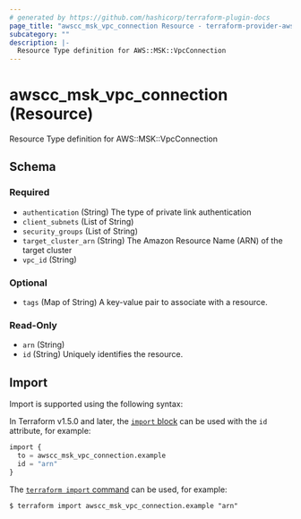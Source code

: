 ```yaml
---
# generated by https://github.com/hashicorp/terraform-plugin-docs
page_title: "awscc_msk_vpc_connection Resource - terraform-provider-awscc"
subcategory: ""
description: |-
  Resource Type definition for AWS::MSK::VpcConnection
---
```


# awscc_msk_vpc_connection (Resource)

Resource Type definition for AWS::MSK::VpcConnection



<!-- schema generated by tfplugindocs -->
## Schema

### Required

- `authentication` (String) The type of private link authentication
- `client_subnets` (List of String)
- `security_groups` (List of String)
- `target_cluster_arn` (String) The Amazon Resource Name (ARN) of the target cluster
- `vpc_id` (String)

### Optional

- `tags` (Map of String) A key-value pair to associate with a resource.

### Read-Only

- `arn` (String)
- `id` (String) Uniquely identifies the resource.

## Import

Import is supported using the following syntax:

In Terraform v1.5.0 and later, the [`import` block](https://developer.hashicorp.com/terraform/language/import) can be used with the `id` attribute, for example:

```terraform
import {
  to = awscc_msk_vpc_connection.example
  id = "arn"
}
```

The [`terraform import` command](https://developer.hashicorp.com/terraform/cli/commands/import) can be used, for example:

```shell
$ terraform import awscc_msk_vpc_connection.example "arn"
```
